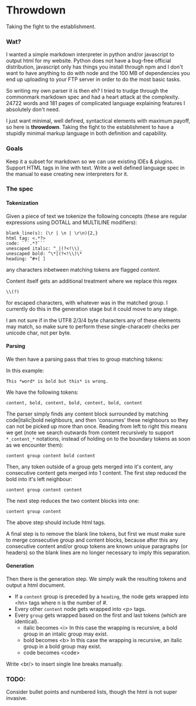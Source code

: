 # Throwdown

Taking the fight to the establishment.

### Wat?
I wanted a simple markdown interpreter in python and/or javascript to output html for my website. Python does not have a bug-free official distribution, javascript only has things you install through npm and I don't want to have anything to do with node and the 100 MB of dependencies you end up uploading to your FTP server in order to do the most basic tasks.

So writing my own parser it is then eh? I tried to trudge through the commonmark markdown spec and had a heart attack at the complexity. 24722 words and 181 pages of complicated language explaining features I absolutely don't need.

I just want minimal, well defined, syntactical elements with maximum payoff, so here is **throwdown**. Taking the fight to the establishment to have a stupidly minimal markup language in both definition and capability.

### Goals
Keep it a subset for markdown so we can use existing IDEs & plugins.
Support HTML tags in line with text.
Write a well defined  language spec in the manual to ease creating new interpreters for it.

### The spec

#### Tokenization
Given a piece of text we tokenize the following concepts (these are regular expressions using DOTALL and MULTILINE modifiers):
```
blank_line(s): (\r | \n | \r\n){2,}
html tag: <.*?>
code: ```.*?```
unescaped italic: ^_|(?<!\\)_
unescaped bold: ^\*|(?<!\\)\*
heading: ^#+[ ]
```
any characters inbetween matching tokens are flagged _content_.

Content itself gets an additional treatment where we replace this regex
```
\\(?)
```
for escaped characters, with whatever was in the matched group.
I currently do this in the generation stage but it could move to any stage.

I am not sure if in the UTF8 2/3/4 byte characters any of these elements may match, so make sure to perform these single-characetr checks per unicode char, not per byte.

#### Parsing
We then have a parsing pass that tries to group matching tokens:

In this example:
```
This *word* is bold but this* is wrong.
```
We have the following tokens:
```
content, bold, content, bold, content, bold, content
```
The parser simply finds any content block surrounded by matching code|italic|bold neighbours, and then 'consumes' these neighbours so they can not be picked up more than once.
Reading from left to right this means we get (note we search outwards from content recursively to support `*_content_*` notations, instead of holding on to the boundary tokens as soon as we encounter them):
```
content group content bold content
```
Then, any token outside of a group gets merged into it's content, any consecutive content gets merged into 1 content. The first step reduced the bold into it's left neighbour:
```
content group content content
```
The next step reduces the two content blocks into one:
```
content group content
```
The above step should include html tags.

A final step is to remove the blank line tokens, but first we must make sure to merge consecutive group and content blocks,
because after this any consecutive content and/or group tokens are known unique paragraphs (or headers) so the blank 
lines are no longer necessary to imply this separation.

#### Generation
Then there is the generation step. We simply walk the resulting tokens and output a html document.
- If a `content` group is preceded by a `heading`, the node gets wrapped into &lt;hn&gt; tags where n is the number of #.
- Every other `content` node gets wrapped into &lt;p&gt; tags.
- Every `group` gets wrapped based on the first and last tokens (which are identical).
  - italic becomes &lt;i&gt; In this case the wrapping is recursive, a bold group in an intalic group may exist. 
  - bold becomes &lt;b&gt;  In this case the wrapping is recursive, an italic group in a bold group may exist.
  - code becomes &lt;code&gt;

Write &lt;br/&gt; to insert single line breaks manually.

### TODO:

Consider bullet points and numbered lists, though the html is not super invasive.